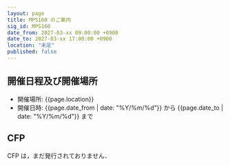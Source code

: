 ```yaml
---
layout: page
title: MPS160 のご案内
sig_id: MPS160
date_from: 2027-03-xx 09:00:00 +0900
date_to: 2027-03-xx 17:00:00 +0900
location: "未定"
published: false
---
```

## 開催日程及び開催場所

- 開催場所: {{page.location}}
- 開催日時: {{page.date_from | date: "%Y/%m/%d"}} から {{page.date_to | date: "%Y/%m/%d"}} まで

## CFP

CFP は，まだ発行されておりません．
